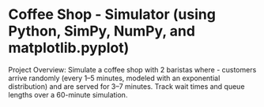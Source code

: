 # Coffee Shop - Simulator (using Python, SimPy, NumPy, and matplotlib.pyplot)
Project Overview: Simulate a coffee shop with 2 baristas where - customers arrive randomly (every 1–5 minutes, modeled with an exponential distribution)  and are served for 3–7 minutes.  Track wait times and queue lengths over a 60-minute simulation.
